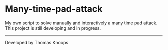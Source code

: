 # Many-time-pad-attack
My own script to solve manually and interactively a many time pad attack. This project is still developing and in progress.

---

Developed by Thomas Knoops
